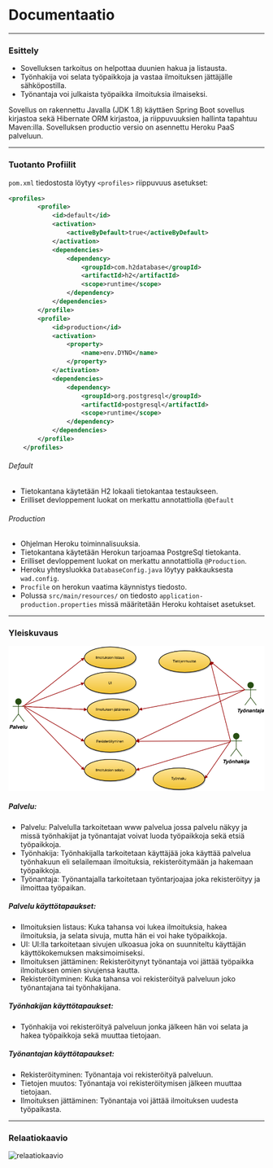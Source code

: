 # Documentaatio
---
### Esittely
- Sovelluksen tarkoitus on helpottaa duunien hakua ja listausta.
- Työnhakija voi selata työpaikkoja ja vastaa ilmoituksen jättäjälle sähköpostilla.
- Työnantaja voi julkaista työpaikka ilmoituksia ilmaiseksi.

Sovellus on rakennettu Javalla (JDK 1.8) käyttäen Spring Boot sovellus kirjastoa sekä Hibernate ORM kirjastoa, ja riippuvuuksien hallinta tapahtuu Maven:illa. Sovelluksen productio versio on asennettu Heroku PaaS palveluun.

---

### Tuotanto Profiilit

`pom.xml` tiedostosta löytyy `<profiles>` riippuvuus asetukset:
```xml
<profiles>
        <profile>
            <id>default</id>
            <activation>
                <activeByDefault>true</activeByDefault>
            </activation>
            <dependencies>
                <dependency>
                    <groupId>com.h2database</groupId>
                    <artifactId>h2</artifactId>
                    <scope>runtime</scope>
                </dependency>
            </dependencies>
        </profile>
        <profile>
            <id>production</id>
            <activation>
                <property>
                    <name>env.DYNO</name>
                </property>
            </activation>
            <dependencies>
                <dependency>
                    <groupId>org.postgresql</groupId>
                    <artifactId>postgresql</artifactId>
                    <scope>runtime</scope>
                </dependency>
            </dependencies>
        </profile>
    </profiles>
```

###### Default
- Tietokantana käytetään H2 lokaali tietokantaa testaukseen.
- Erilliset devloppement luokat on merkattu annotattiolla `@Default`

###### Production
- Ohjelman Heroku toiminnalisuuksia.
- Tietokantana käytetään Herokun tarjoamaa PostgreSql tietokanta.
- Erilliset devloppement luokat on merkattu annotattiolla `@Production`.
- Heroku yhteysluokka `DatabaseConfig.java` löytyy pakkauksesta `wad.config`.
- `Procfile` on herokun vaatima käynnistys tiedosto.
- Polussa `src/main/resources/` on tiedosto `application-production.properties` missä määritetään Heroku kohtaiset asetukset.

---

### Yleiskuvaus
![yleiskuvaus](https://github.com/mikkovalla/wepa/blob/master/documentation/yleiskuvaus.png)

##### Palvelu:
- Palvelu:
Palvelulla tarkoitetaan www palvelua jossa palvelu näkyy ja missä työnhakijat ja työnantajat voivat luoda työpaikkoja sekä etsiä työpaikkoja.
-	Työnhakija:
Työnhakijalla tarkoitetaan käyttäjää joka käyttää palvelua työnhakuun eli selailemaan ilmoituksia, rekisteröitymään ja hakemaan työpaikkoja.
-	Työnantaja:
Työnantajalla tarkoitetaan työntarjoajaa joka rekisteröityy ja ilmoittaa työpaikan.

##### Palvelu käyttötapaukset:

-	Ilmoituksien listaus:
Kuka tahansa voi lukea ilmoituksia, hakea ilmoituksia, ja selata sivuja, mutta hän ei voi hake työpaikkoja.
-	UI:
UI:lla tarkoitetaan sivujen ulkoasua joka on suunniteltu käyttäjän käyttökokemuksen maksimoimiseksi.
-	Ilmoituksen jättäminen:
Rekisteröitynyt työnantaja voi jättää työpaikka ilmoituksen omien sivujensa kautta.
-	Rekisteröityminen:
Kuka tahansa voi rekisteröityä palveluun joko työnantajana tai työnhakijana.

##### Työnhakijan käyttötapaukset:
-	Työnhakija voi rekisteröityä palveluun jonka jälkeen hän voi selata ja hakea työpaikkoja sekä muuttaa tietojaan.

##### Työnantajan käyttötapaukset:
-	Rekisteröityminen:
Työnantaja voi rekisteröityä palveluun.
-	Tietojen muutos:
Työnantaja voi rekisteröitymisen jälkeen muuttaa tietojaan.
-	Ilmoituksen jättäminen:
Työnantaja voi jättää ilmoituksen uudesta työpaikasta.

---

### Relaatiokaavio
![relaatiokaavio](https://github.com/mikkovalla/wepa/blob/master/documentation/relaatiokaavio.png)
